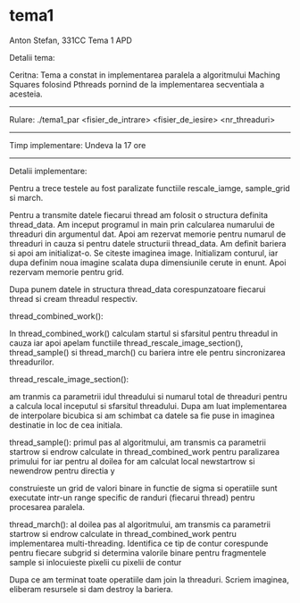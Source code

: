 # tema1
Anton Stefan, 331CC
                                        Tema 1 APD

Detalii tema:

Ceritna:
Tema a constat in implementarea paralela a algoritmului Maching Squares folosind 
Pthreads pornind de la implementarea secventiala a acesteia.

---------------------------------------------------------------------------------
Rulare:
./tema1_par <fisier_de_intrare> <fisier_de_iesire> <nr_threaduri>

---------------------------------------------------------------------------------
Timp implementare: Undeva la 17 ore

---------------------------------------------------------------------------------
Detalii implementare:

Pentru a trece testele au fost paralizate functiile rescale_iamge, sample_grid si
march.

Pentru a transmite datele fiecarui thread am folosit o structura definita 
thread_data. Am inceput programul in main prin calcularea numarului de threaduri 
din argumentul dat. Apoi am rezervat memorie pentru numarul de threaduri in cauza 
si pentru datele structurii thread_data. Am definit bariera si apoi am initializat-o.
Se citeste imaginea image. Initializam conturul, iar dupa definim noua imagine scalata 
dupa dimensiunile cerute in enunt. Apoi rezervam memorie pentru grid.


Dupa punem datele in structura thread_data corespunzatoare fiecarui thread
si cream threadul respectiv.

thread_combined_work():

In thread_combined_work() calculam startul si sfarsitul pentru threadul in cauza iar apoi 
apelam functiile thread_rescale_image_section(), thread_sample() si thread_march() cu bariera 
intre ele pentru sincronizarea threadurilor.


thread_rescale_image_section():

am tranmis ca parametrii idul threadului si numarul total de threaduri pentru a calcula local 
inceputul si sfarsitul threadului. Dupa am luat implementarea de interpolare bicubica si 
am schimbat ca datele sa fie puse in imaginea destinatie in loc de cea initiala.


thread_sample():
primul pas al algoritmului,
am transmis ca parametrii startrow si endrow calculate in thread_combined_work
pentru paralizarea primului for iar pentru al doilea for am calculat local newstartrow 
si newendrow pentru directia y

construieste un grid de valori binare in functie de sigma si operatiile sunt executate
intr-un range specific de randuri (fiecarui thread) pentru procesarea paralela.


thread_march():
al doilea pas al algoritmului, 
am transmis ca parametrii startrow si endrow calculate in thread_combined_work
pentru implementarea multi-threading. Identifica ce tip de contur corespunde pentru 
fiecare subgrid si determina valorile binare pentru fragmentele sample si inlocuieste 
pixelii cu pixelii de contur


Dupa ce am terminat toate operatiile dam join la threaduri. Scriem imaginea, eliberam 
resursele si dam destroy la bariera.









